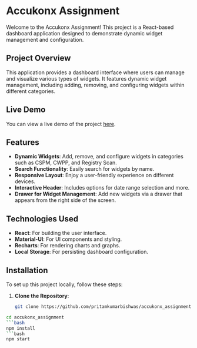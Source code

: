 # Accukonx Assignment

Welcome to the Accukonx Assignment! This project is a React-based dashboard application designed to demonstrate dynamic widget management and configuration.

## Project Overview

This application provides a dashboard interface where users can manage and visualize various types of widgets. It features dynamic widget management, including adding, removing, and configuring widgets within different categories.

## Live Demo

You can view a live demo of the project [here](https://accukonx-assignment.vercel.app/).

## Features

- **Dynamic Widgets**: Add, remove, and configure widgets in categories such as CSPM, CWPP, and Registry Scan.
- **Search Functionality**: Easily search for widgets by name.
- **Responsive Layout**: Enjoy a user-friendly experience on different devices.
- **Interactive Header**: Includes options for date range selection and more.
- **Drawer for Widget Management**: Add new widgets via a drawer that appears from the right side of the screen.

## Technologies Used

- **React**: For building the user interface.
- **Material-UI**: For UI components and styling.
- **Recharts**: For rendering charts and graphs.
- **Local Storage**: For persisting dashboard configuration.

## Installation

To set up this project locally, follow these steps:

1. **Clone the Repository**:

   ```bash
   git clone https://github.com/pritamkumarbishwas/accukonx_assignment.git
  ```bash
  cd accukonx_assignment
```bash
npm install
```bash
  npm start
